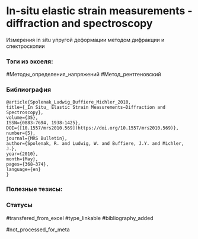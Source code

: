 # In-situ elastic strain measurements - diffraction and spectroscopy

Измерения in situ упругой деформации методом дифракции и спектроскопии

### Тэги из экселя:
#Методы_определения_напряжений 
#Метод_рентгеновский 

### Библиография
```
@article{Spolenak_Ludwig_Buffiere_Michler_2010,
title={_In Situ_ Elastic Strain Measurements—Diffraction and Spectroscopy},
volume={35},
ISSN={0883-7694, 1938-1425},
DOI={[10.1557/mrs2010.569](https://doi.org/10.1557/mrs2010.569)},
number={5},
journal={MRS Bulletin},
author={Spolenak, R. and Ludwig, W. and Buffiere, J.Y. and Michler, J.},
year={2010},
month={May},
pages={368–374},
language={en}
}
```

### Полезные тезисы:

### Статусы
#transfered_from_excel 
#type_linkable 
#bibliography_added

#not_processed_for_meta
